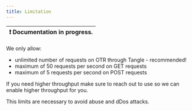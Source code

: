 ```yaml
---
title: Limitation
---
```


| :exclamation:  Documentation in progress. |
|-------------------------------------------------- |

We only allow:

- unlimited number of requests on OTR through Tangle - recommended! 
- maximum of 50 requests per second on GET requests
- maximum of 5 requests per second on POST requests

If you need higher throughput make sure to reach out to use so we can enable higher throughput for you. 

This limits are necessary to avoid abuse and dDos attacks.